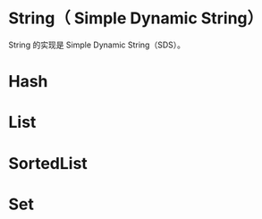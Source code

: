 # String（ Simple Dynamic String）

String 的实现是 Simple Dynamic String（SDS）。



# Hash



# List

# SortedList

# Set

